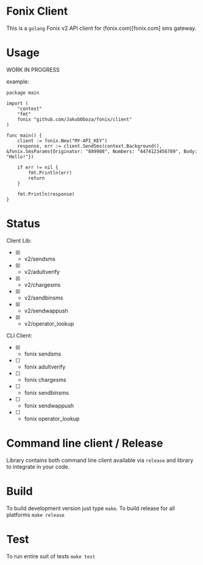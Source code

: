 # Fonix Client

This is a `golang` Fonix v2 API client for (fonix.com)[fonix.com] sms gateway. 

# Usage

WORK IN PROGRESS

example:
```
package main

import (
	"context"
	"fmt"
	fonix "github.com/JakubOboza/fonix/client"
)

func main() {
	client := fonix.New("MY-API_KEY")
	response, err := client.SendSms(context.Background(), &fonix.SmsParams{Originator: "889988", Numbers: "4474123456789", Body: "Hello!"})

	if err != nil {
		fmt.Println(err)
		return
	}

	fmt.Println(response)
}

```

# Status

Client Lib:

- [x] - v2/sendsms
- [x] - v2/adultverify
- [x] - v2/chargesms 
- [x] - v2/sendbinsms 
- [x] - v2/sendwappush 
- [x] - v2/operator_lookup

CLI Client:

- [x] - fonix sendsms
- [ ] - fonix adultverify
- [ ] - fonix chargesms 
- [ ] - fonix sendbinsms 
- [ ] - fonix sendwappush 
- [ ] - fonix operator_lookup

# Command line client / Release

Library contains both command line client available via `release` and library to integrate in your code.

# Build

To build development version just type `make`. 
To build release for all platforms `make release`

# Test

To run entire suit of tests `make test`